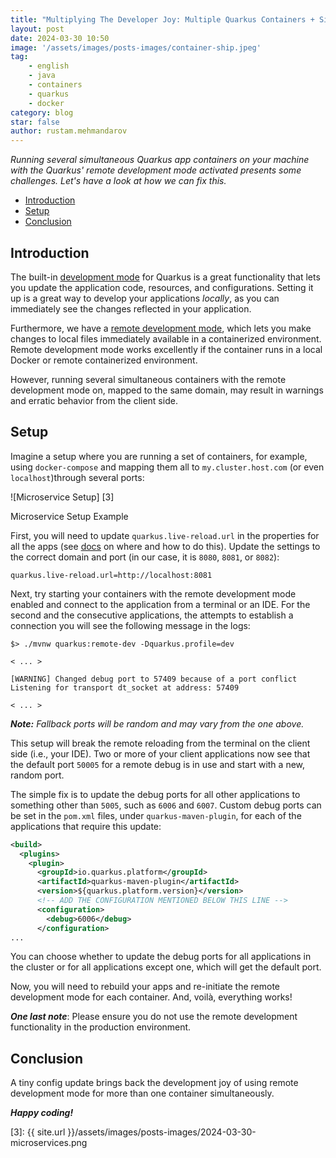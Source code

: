 ```yaml
---
title: "Multiplying The Developer Joy: Multiple Quarkus Containers + Simultaneous Remote Development Sessions"
layout: post
date: 2024-03-30 10:50
image: '/assets/images/posts-images/container-ship.jpeg'
tag:
    - english
    - java
    - containers
    - quarkus
    - docker
category: blog
star: false
author: rustam.mehmandarov
---
```


_Running several simultaneous Quarkus app containers on your machine with the Quarkus' remote development mode activated presents some challenges. Let's have a look at how we can fix this._

- [Introduction](#introduction)
- [Setup](#setup)
- [Conclusion](#conclusion)


## Introduction

The built-in [development mode][1] for Quarkus is a great functionality that lets you update the application code, resources, and configurations. Setting it up is a great way to develop your applications _locally_, as you can immediately see the changes reflected in your application.

Furthermore, we have a [remote development mode][2], which lets you make changes to local files immediately available in a containerized environment. Remote development mode works excellently if the container runs in a local Docker or remote containerized environment.

However, running several simultaneous containers with the remote development mode on, mapped to the same domain, may result in warnings and erratic behavior from the client side.

## Setup

Imagine a setup where you are running a set of containers, for example, using `docker-compose` and mapping them all to `my.cluster.host.com` (or even `localhost`)through several ports:

![Microservice Setup] [3]
<figcaption class = "caption">Microservice Setup Example</figcaption>

First, you will need to update `quarkus.live-reload.url` in the properties for all the apps (see [docs][2] on where and how to do this). Update the settings to the correct domain and port (in our case, it is `8080`, `8081`, or `8082`):

```properties
quarkus.live-reload.url=http://localhost:8081
```

Next, try starting your containers with the remote development mode enabled and connect to the application from a terminal or an IDE. For the second and the consecutive applications, the attempts to establish a connection you will see the following message in the logs:

```commandline
$> ./mvnw quarkus:remote-dev -Dquarkus.profile=dev

< ... >

[WARNING] Changed debug port to 57409 because of a port conflict
Listening for transport dt_socket at address: 57409

< ... >
```

_**Note:** Fallback ports will be random and may vary from the one above._

This setup will break the remote reloading from the terminal on the client side (i.e., your IDE). Two or more of your client applications now see that the default port `50005` for a remote debug is in use and start with a new, random port.

The simple fix is to update the debug ports for all other applications to something other than `5005`, such as `6006` and `6007`. Custom debug ports can be set in the `pom.xml` files, under `quarkus-maven-plugin`, for each of the applications that require this update:

```xml
<build>
  <plugins>
    <plugin>
      <groupId>io.quarkus.platform</groupId>
      <artifactId>quarkus-maven-plugin</artifactId>
      <version>${quarkus.platform.version}</version>
      <!-- ADD THE CONFIGURATION MENTIONED BELOW THIS LINE -->
      <configuration>
        <debug>6006</debug>
      </configuration>
...
```

You can choose whether to update the debug ports for all applications in the cluster or for all applications except one, which will get the default port.

Now, you will need to rebuild your apps and re-initiate the remote development mode for each container. And, voilà, everything works!

**_One last note_**: Please ensure you do not use the remote development functionality in the production environment.

## Conclusion
A tiny config update brings back the development joy of using remote development mode for more than one container simultaneously.

**_Happy coding!_**


[1]: https://quarkus.io/guides/maven-tooling#dev-mode/
[2]: https://quarkus.io/guides/maven-tooling#remote-development-mode
[3]: {{ site.url }}/assets/images/posts-images/2024-03-30-microservices.png
